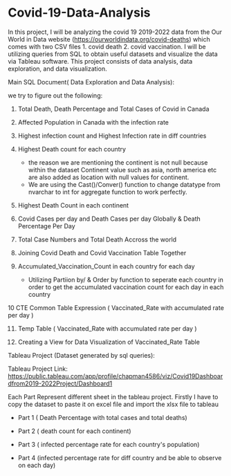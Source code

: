 # Covid-19-Data-Analysis

In this project, I will be analyzing the covid 19 2019-2022 data from the Our World in Data website (https://ourworldindata.org/covid-deaths) which comes with two CSV files 1. covid death 2. covid vaccination. I will be utilizing queries from SQL to obtain useful datasets and visualize the data via Tableau software. This project consists of data analysis, data exploration, and data visualization.

Main SQL Document( Data Exploration and Data Analysis):

we try to figure out the following:

  1. Total Death, Death Percentage and Total Cases of Covid in Canada

  2. Affected Population in Canada with the infection rate

  3. Highest infection count and Highest Infection rate in diff countries

  4. Highest Death count for each country 
     - the reason we are mentioning the continent is not null because within the dataset Continent value such as asia, north america etc are also added as location with      null values for continent.
     - We are using the Cast()/Conver() function to change datatype from nvarchar to int for aggregate function to work perfectly.

  5. Highest Death Count in each continent

  6. Covid Cases per day and Death Cases per day Globally & Death Percentage Per Day

  7. Total Case Numbers and Total Death Accross the world

  8. Joining Covid Death and Covid Vaccination Table Together

  9. Accumulated_Vaccination_Count in each country for each day
      - Utilizing Partiion by/ & Order by function to seperate each country in order to get the accumulated vaccination count for each day in each country

  10 CTE Common Table Expression ( Vaccinated_Rate with accumulated rate per day )

  11. Temp Table ( Vaccinated_Rate with accumulated rate per day )

  12. Creating a View for Data Visualization of Vaccinated_Rate Table

Tableau Project (Dataset generated by sql queries):

Tableau Project Link: https://public.tableau.com/app/profile/chapman4586/viz/Covid19Dashboardfrom2019-2022Project/Dashboard1

Each Part Represent different sheet in the tableau project. Firstly I have to copy the dataset to paste it on excel file and import the xlsx file to tableau

  - Part 1 ( Death Percentage with total cases and total deaths)
  
  - Part 2 ( death count for each continent)
  
  - Part 3 ( infected percentage rate for each country's population)
  
  - Part 4 (infected percentage rate for diff country and be able to observe on each day)
